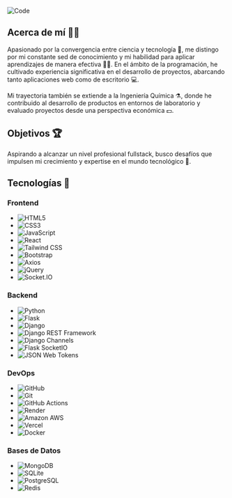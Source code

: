 ![Code](https://preview.redd.it/eat-sleep-code-repeat-v0-20rblmfxio3a1.jpg?auto=webp&s=9be12575d7c7defd91a28ed03ac6d3981d99aa28)

## Acerca de mí 👨‍💻

Apasionado por la convergencia entre ciencia y tecnología 🧪, me distingo por mi constante sed de conocimiento y mi habilidad para aplicar aprendizajes de manera efectiva 🧑‍🎓. En el ámbito de la programación, he cultivado experiencia significativa en el desarrollo de proyectos, abarcando tanto aplicaciones web como de escritorio 💻.

Mi trayectoria también se extiende a la Ingeniería Química ⚗️, donde he contribuido al desarrollo de productos en entornos de laboratorio y evaluado proyectos desde una perspectiva económica 💵.

## Objetivos 🏆

Aspirando a alcanzar un nivel profesional fullstack, busco desafíos que impulsen mi crecimiento y expertise en el mundo tecnológico 🐍.

## Tecnologías 🤖

### Frontend
- ![HTML5](https://img.shields.io/badge/-HTML5-E34F26?style=flat&logo=html5&logoColor=white)
- ![CSS3](https://img.shields.io/badge/-CSS3-1572B6?style=flat&logo=css3&logoColor=white)
- ![JavaScript](https://img.shields.io/badge/-JavaScript-F7DF1E?style=flat&logo=javascript&logoColor=black)
- ![React](https://img.shields.io/badge/-React-61DAFB?style=flat&logo=react&logoColor=black)
- ![Tailwind CSS](https://img.shields.io/badge/-TailwindCSS-38B2AC?style=flat&logo=tailwind-css&logoColor=white)
- ![Bootstrap](https://img.shields.io/badge/-Bootstrap-7952B3?style=flat&logo=bootstrap&logoColor=white)
- ![Axios](https://img.shields.io/badge/-Axios-5A29E4?style=flat&logo=axios&logoColor=white)
- ![jQuery](https://img.shields.io/badge/-jQuery-0769AD?style=flat&logo=jquery&logoColor=white)
- ![Socket.IO](https://img.shields.io/badge/-Socket.IO-010101?style=flat&logo=socket.io&logoColor=white)

### Backend
- ![Python](https://img.shields.io/badge/-Python-3776AB?style=flat&logo=python&logoColor=white)
- ![Flask](https://img.shields.io/badge/-Flask-000000?style=flat&logo=flask&logoColor=white)
- ![Django](https://img.shields.io/badge/-Django-092E20?style=flat&logo=django&logoColor=white)
- ![Django REST Framework](https://img.shields.io/badge/-Django%20REST%20Framework-092E20?style=flat&logo=django&logoColor=white)
- ![Django Channels](https://img.shields.io/badge/-Django%20Channels-092E20?style=flat&logo=django&logoColor=white)
- ![Flask SocketIO](https://img.shields.io/badge/-Flask%20SocketIO-000000?style=flat&logo=flask&logoColor=white)
- ![JSON Web Tokens](https://img.shields.io/badge/-JWT-000000?style=flat&logo=json-web-tokens&logoColor=white)

### DevOps
- ![GitHub](https://img.shields.io/badge/-GitHub-181717?style=flat&logo=github&logoColor=white)
- ![Git](https://img.shields.io/badge/-Git-F05032?style=flat&logo=git&logoColor=white)
- ![GitHub Actions](https://img.shields.io/badge/-GitHub%20Actions-2088FF?style=flat&logo=github-actions&logoColor=white)
- ![Render](https://img.shields.io/badge/-Render-00979D?style=flat&logo=render&logoColor=white)
- ![Amazon AWS](https://img.shields.io/badge/-Amazon%20AWS-232F3E?style=flat&logo=amazon-aws&logoColor=white)
- ![Vercel](https://img.shields.io/badge/-Vercel-000000?style=flat&logo=vercel&logoColor=white)
- ![Docker](https://img.shields.io/badge/-Docker-2496ED?style=flat&logo=docker&logoColor=white)

### Bases de Datos
- ![MongoDB](https://img.shields.io/badge/-MongoDB-47A248?style=flat&logo=mongodb&logoColor=white)
- ![SQLite](https://img.shields.io/badge/-SQLite-003B57?style=flat&logo=sqlite&logoColor=white)
- ![PostgreSQL](https://img.shields.io/badge/-PostgreSQL-336791?style=flat&logo=postgresql&logoColor=white)
- ![Redis](https://img.shields.io/badge/-Redis-DC382D?style=flat&logo=redis&logoColor=white)

